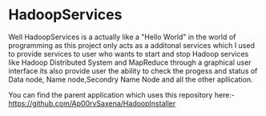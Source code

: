 # HadoopServices

Well HadoopServices is a actually like a "Hello World" in the world of programming as this project only acts as a additonal
services which I used to provide services to user who wants to start and stop Hadoop services like Hadoop Distributed System
and MapReduce through a graphical user interface its also provide user the ability to check the progess and status of Data node,
Name node,Secondry Name Node and all the other apllication.

You can find the parent application which uses this repository here:-
https://github.com/Ap00rvSaxena/HadoopInstaller
